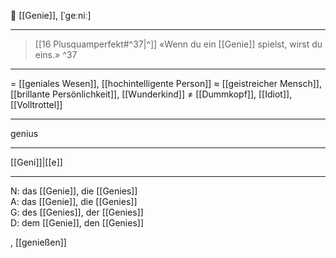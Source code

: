 🌟 [[Genie]], [ˈɡeːniː]

---
> [[16 Plusquamperfekt#^37|^]] «Wenn du ein [[Genie]] spielst, wirst du eins.» ^37

---

= [[geniales Wesen]], [[hochintelligente Person]]
≈ [[geistreicher Mensch]], [[brillante Persönlichkeit]], [[Wunderkind]]
≠ [[Dummkopf]], [[Idiot]], [[Volltrottel]]

---
genius

---
[[Geni]]|[[e]]

---
N: das [[Genie]], die [[Genies]]  
A: das [[Genie]], die [[Genies]]  
G: des [[Genies]], der [[Genies]]  
D: dem [[Genie]], den [[Genies]]

, [[genießen]]
